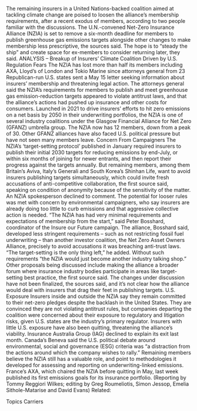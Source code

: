 The remaining insurers in a United Nations-backed coalition aimed at tackling climate change are poised to loosen the alliance’s membership requirements, after a recent exodus of members, according to two people familiar with the discussions.
The U.N.-convened Net-Zero Insurance Alliance (NZIA) is set to remove a six-month deadline for members to publish greenhouse gas emissions targets alongside other changes to make membership less prescriptive, the sources said.
The hope is to “steady the ship” and create space for ex-members to consider returning later, they said.
ANALYSIS – Breakup of Insurers’ Climate Coalition Driven by U.S. Regulation Fears
The NZIA has lost more than half its members including AXA, Lloyd’s of London and Tokio Marine since attorneys general from 23 Republican-run U.S. states sent a May 15 letter seeking information about insurers’ membership and threatening legal action.
The attorneys general said the NZIA’s requirements for members to publish and meet greenhouse gas emission-reduction targets appeared to violate antitrust laws, and that the alliance’s actions had pushed up insurance and other costs for consumers.
Launched in 2021 to drive insurers’ efforts to hit zero emissions on a net basis by 2050 in their underwriting portfolios, the NZIA is one of several industry coalitions under the Glasgow Financial Alliance for Net Zero (GFANZ) umbrella group.
The NZIA now has 12 members, down from a peak of 30. Other GFANZ alliances have also faced U.S. political pressure but have not seen many members leave.
Concern From Campaigners
The NZIA’s ‘target-setting protocol’ published in January required insurers to publish their initial 2030 targets for reducing emissions by end-July, or within six months of joining for newer entrants, and then report their progress against the targets annually.
But remaining members, among them Britain’s Aviva, Italy’s Generali and South Korea’s Shinhan Life, want to avoid insurers publishing targets simultaneously, which could invite fresh accusations of anti-competitive collaboration, the first source said, speaking on condition of anonymity because of the sensitivity of the matter.
An NZIA spokesperson declined to comment.
The potential for looser rules was met with concern by environmental campaigners, who say insurers are already doing too little to curb emissions and that aggressive collective action is needed.
“The NZIA has had very minimal requirements and expectations of membership from the start,” said Peter Bosshard, coordinator of the Insure our Future campaign.
The alliance, Bosshard said, developed less stringent requirements – such as not restricting fossil fuel underwriting – than another investor coalition, the Net Zero Asset Owners Alliance, precisely to avoid accusations it was breaching anti-trust laws.
“The target-setting is the only thing left,” he added. Without such requirements “the NZIA would just become another industry talking shop.”
Other proposals being discussed include making the alliance a broader forum where insurance industry bodies participate in areas like target-setting best practice, the first source said.
The changes under discussion have not been finalized, the sources said, and it’s not clear how the alliance would deal with insurers that drag their feet in publishing targets.
U.S. Exposure
Insurers inside and outside the NZIA say they remain committed to their net-zero pledges despite the backlash in the United States.
They are convinced they are not violating antitrust rules, but companies departing the coalition were concerned about their exposure to regulatory and litigation risks, given U.S. states are the industry’s primary regulator.
Insurers with little U.S. exposure have also been quitting, threatening the alliance’s viability.
Insurance Australia Group (IAG) declined to explain its exit last month. Canada’s Beneva said the U.S. political debate around environmental, social and governance (ESG) criteria was “a distraction from the actions around which the company wishes to rally.”
Remaining members believe the NZIA still has a valuable role, and point to methodologies it developed for assessing and reporting on underwriting-linked emissions.
France’s AXA, which chaired the NZIA before quitting in May, last week published its first emissions goals for its insurance portfolio.
(Reporting by Tommy Reggiori Wilkes; editing by Greg Roumeliotis, Simon Jessop, Emelia Sithole-Matarise and David Evans)
Related:

Topics
Carriers
